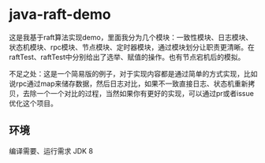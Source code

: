 # java-raft-demo

这是我基于raft算法实现demo，里面我分为几个模块：一致性模块、日志模块、状态机模块、rpc模块、节点模块、定时器模块，通过模块划分让职责更清晰。在raftTest、raftTest中分别给出了选举、赋值的操作。也有节点宕机后的模拟。

不足之处：这是一个简易版的例子，对于实现内容都是通过简单的方式实现，比如说rpc通过map来储存数据，然后日志对比，如果不一致直接日志、状态机重新拷贝，去除一个一个对比的过程，当然如果你有更好的实现，可以通过pr或者issue优化这个项目。

## 环境

编译需要、运行需求 JDK 8 
